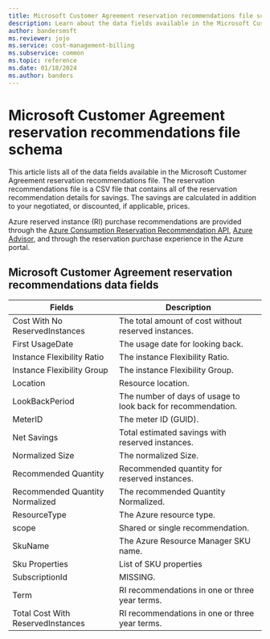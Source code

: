 ```yaml
---
title: Microsoft Customer Agreement reservation recommendations file schema
description: Learn about the data fields available in the Microsoft Customer Agreement reservation recommendations file.
author: bandersmsft
ms.reviewer: jojo
ms.service: cost-management-billing
ms.subservice: common
ms.topic: reference
ms.date: 01/18/2024
ms.author: banders
---
```


# Microsoft Customer Agreement reservation recommendations file schema

This article lists all of the data fields available in the Microsoft Customer Agreement reservation recommendations file. The reservation recommendations file is a CSV file that contains all of the reservation recommendation details for savings. The savings are calculated in addition to your negotiated, or discounted, if applicable, prices.

Azure reserved instance (RI) purchase recommendations are provided through the [Azure Consumption Reservation Recommendation API](https://learn.microsoft.com/en-us/rest/api/consumption/reservationrecommendations), [Azure Advisor](https://learn.microsoft.com/en-us/azure/advisor/advisor-reference-cost-recommendations#reserved-instances), and through the reservation purchase experience in the Azure portal.

## Microsoft Customer Agreement reservation recommendations data fields

|Fields|Description|
|------|------|
|Cost With No ReservedInstances|The total amount of cost without reserved instances.|
|First UsageDate|The usage date for looking back.|
|Instance Flexibility Ratio|The instance Flexibility Ratio.|
|Instance Flexibility Group|The instance Flexibility Group.|
|Location|Resource location.|
|LookBackPeriod|The number of days of usage to look back for recommendation.|
|MeterID|The meter ID (GUID).|
|Net Savings|Total estimated savings with reserved instances.|
|Normalized Size|The normalized Size.|
|Recommended Quantity|Recommended quantity for reserved instances.|
|Recommended Quantity Normalized|The recommended Quantity Normalized.|
|ResourceType|The Azure resource type.|
|scope|Shared or single recommendation.|
|SkuName|The Azure Resource Manager SKU name.|
|Sku Properties|List of SKU properties|
|SubscriptionId|MISSING.|
|Term|RI recommendations in one or three year terms.|
|Total Cost With ReservedInstances|RI recommendations in one or three year terms.|
